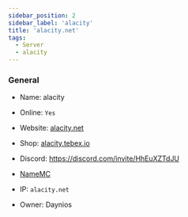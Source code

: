 ```yaml
---
sidebar_position: 2
sidebar_label: 'alacity'
title: 'alacity.net'
tags:
  - Server
  - alacity
---
```


### General
* Name: alacity
* Online: `Yes`
* Website: [alacity.net](https://www.alacity.net/)
* Shop: [alacity.tebex.io](https://alacity.tebex.io/)
* Discord: https://discord.com/invite/HhEuXZTdJU
* [NameMC](https://namemc.com/server/alacity.net)
* IP: `alacity.net`

* Owner: Daynios